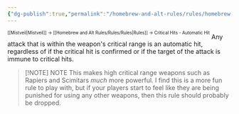 ```yaml
---
{"dg-publish":true,"permalink":"/homebrew-and-alt-rules/rules/homebrew-alt-rules/critical-hits-automatic-hit/"}
---
```


<sup><sup>[[Mistveil\|Mistveil]] → [[Homebrew and Alt Rules/Rules/Rules\|Rules]] → Critical Hits - Automatic Hit</sup></sup> 
Any attack that is within the weapon's critical range is an automatic hit, regardless of if the critical hit is confirmed or if the target of the attack is immune to critical hits.


> [!NOTE] NOTE
> This makes high critical range weapons such as Rapiers and Scimitars *much* more powerful. I find this is a more fun rule to play with, but if your players start to feel like they are being punished for using any other weapons, then this rule should probably be dropped.
